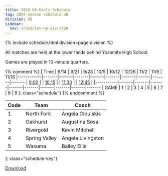 ```yaml
---
title: 2024 U8 Girls Schedule
tag: 2024-season schedule u8
division: U8
sidebar:
  nav: schedules-by-division
---
```


{% include schedule.html division=page.division %}

All matches are held at the lower fields behind Yosemite High School.

Games are played in 10-minute quarters.

{% comment %}
| Time      | 9/14  | 9/21  | 9/28  | 10/5  | 10/12 | 10/26 | 11/2  | 11/9 | 11/16
|------------|-------|-------|-------|-------|-------|-------|-------|-------|-------
| <u>9:00</u> |
| <u>10:15</u> |
| <u>11:30</u> |
| <u>12:45</u> |
|-----------|-------|-------|-------|-------|-------|-------|-------|-------|-------
| GAME      | 1     | 2     | 3     | 4     | 5     | 6     | 7     | 8     | 9
{: class="schedule"}
{% endcomment %}

| Code  | Team            | Coach                         
|-------|-----------------|---------------
| 1		|	North Fork		|	Angela Cibulskis
| 2		|	Oakhurst		|	Augustina Sosa
| 3		|	Rivergold		|	Kevin Mitchell
| 4		|	Spring Valley	|	Angela Livingston
| 5		|	Wasuma			|	Bailey Ellis
{: class="schedule-key"}

[Download](/schedules/2024/MAYSL-2024-U8-girls.pdf)
